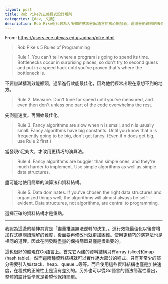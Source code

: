 ```yaml
---
layout: post
title: Rob Pike的五條程式設計規則
categories: [dev, 文摘]
description: Rob Pike近代最為人所知的應該是Go語言的核心開發者，這邊是他歸納的五條程式設計規則
---
```


From: <https://users.ece.utexas.edu/~adnan/pike.html>

> Rob Pike's 5 Rules of Programming

> Rule 1. You can't tell where a program is going to spend its time. Bottlenecks occur in surprising places, so don't try to second guess and put in a speed hack until you've proven that's where the bottleneck is.

不要嘗試猜測效能瓶頸，過早進行效能最佳化，因為他們經常出現在意想不到的地方。

> Rule 2. Measure. Don't tune for speed until you've measured, and even then don't unless one part of the code overwhelms the rest.

先測量速度。再開始最佳化。 

> Rule 3. Fancy algorithms are slow when n is small, and n is usually small. Fancy algorithms have big constants. Until you know that n is frequently going to be big, don't get fancy. (Even if n does get big, use Rule 2 first.)

當發現n足夠大，才改用更精巧的演算法。

> Rule 4. Fancy algorithms are buggier than simple ones, and they're much harder to implement. Use simple algorithms as well as simple data structures.

盡可能地使用簡單的演算法和資料結構。

> Rule 5. Data dominates. If you've chosen the right data structures and organized things well, the algorithms will almost always be self-evident. Data structures, not algorithms, are central to programming.

選擇正確的資料結構才是重點。

---

我認為這邊的精神其實是「盡量推遲無法逆轉的決策」。進行效能最佳化以後會增加程式碼閱讀理解的難度，後面要再修改也就更加困難。使用更精巧的演算法也是相同的道理。因此在開發時盡量的保持簡單易懂是很重要的。

這也很好的體現在Go語言上。首先它內建的資料結構只有array (slice)和map (hash table)。然而這兩種資料結構就可以實作絕大部分的程式。只有非常少的部分需要引入如stack、heap、queue...等等。而且使用這些資料結構也僅是加快速度，在程式的正確性上是沒有差別的。另外也可以從Go語言的語法簡潔性看出，整體的設計哲學就是希望他保持簡單。